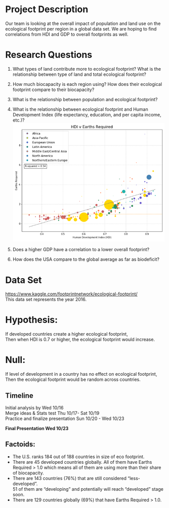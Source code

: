 # Project Description
Our team is looking at the overall impact of population and land use on the ecological footprint per region in a global data set.  We are hoping to find correlations from HDI and GDP to overall footprints as well.

# Research Questions
1. What types of land contribute more to ecological footprint? What is the relationship between type of land and total ecological footprint?
2. How much biocapacity is each region using? How does their ecological footprint compare to their biocapacity?
3. What is the relationship between population and ecological footprint?
4. What is the relationship between ecological footprint and Human Development Index (life expectancy, education, and per capita income, etc.)? 
![4-scatter](Images/3_hdi_earths_region.png)

5. Does a higher GDP have a correlation to a lower overall footprint?
6. How does the USA compare to the global average as far as biodeficit?

# Data Set
https://www.kaggle.com/footprintnetwork/ecological-footprint/<br>
This data set represents the year 2016.

# Hypothesis:
If developed countries create a higher ecological footprint,<br>
Then when HDI is 0.7 or higher, the ecological footprint would increase.

# Null: 
If level of development in a country has no effect on ecological footprint,<br>
Then the ecological footprint would be random across countries.

## Timeline
Initial analysis by Wed 10/16<br>
Merge ideas & Stats test Thu 10/17- Sat 10/19<br>
Practice and finalize presentation Sun 10/20 - Wed 10/23<br>

**Final Presentation Wed 10/23**

## Factoids:
- The U.S. ranks 184 out of 188 countries in size of eco footprint. 
- There are 45 developed countries globally. All of them have Earths Required > 1.0 which means all of them are using more than their share of biocapacity. 
- There are 143 countries (76%) that are still considered “less-developed”.<br>
51 of them are “developing” and potentially will reach “developed” stage soon.
- There are 129 countries globally (69%) that have Earths Required > 1.0.
